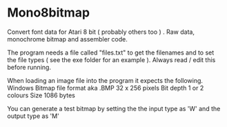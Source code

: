 # Mono8bitmap
Convert font data for Atari 8 bit ( probably others too ) . Raw data, monochrome bitmap and assembler code.

The program needs a file called "files.txt" to get the filenames and to set the file types ( see the exe folder for an example ).
Always read / edit this before running.

When loading an image file into the program it expects the following.
Windows Bitmap file format aka .BMP
32 x 256 pixels
Bit depth 1 or 2 colours
Size 1086 bytes

You can generate a test bitmap by setting the the input type as 'W' and the output type as 'M'
